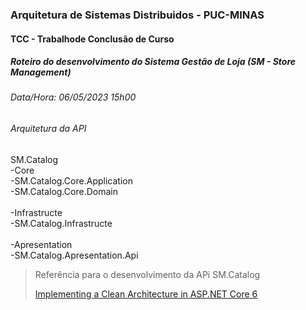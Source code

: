 ### Arquitetura de Sistemas Distribuidos - PUC-MINAS

#### TCC - Trabalhode Conclusão de Curso

##### Roteiro do desenvolvimento do Sistema Gestão de Loja (SM - Store Management)

###### Data/Hora: 06/05/2023 15h00

###### Arquitetura da API

SM.Catalog
<br/>-Core
<br/> -SM.Catalog.Core.Application
<br/> -SM.Catalog.Core.Domain
<br/>
<br/>-Infrastructe
<br/> -SM.Catalog.Infrastructe
<br/>
<br/>-Apresentation
<br/> -SM.Catalog.Apresentation.Api

<blockquote>
  <p>
    Referência para o desenvolvimento da APi SM.Catalog
  </p>
  <p>

[Implementing a Clean Architecture in ASP.NET Core 6](https://patelalpeshn.medium.com/implementing-a-clean-architecture-in-asp-net-core-6-985a31f717f5)
  </p>

</blockquote>
